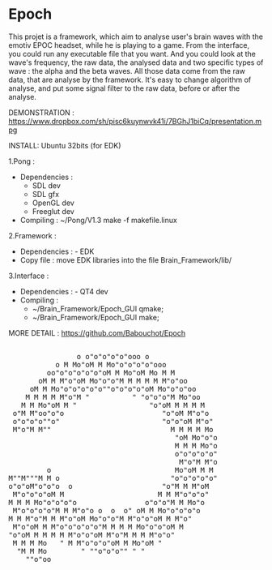 Epoch
=====

This projet is a framework, which aim to analyse user's brain waves with the emotiv EPOC headset, while he is playing to a game. From the interface, you could run any executable file that you want. And you could look at the wave's frequency, the raw data, the analysed data and two specific types of wave : the alpha and the beta waves. All those data come from the raw data, that are analyse by the framework. It's easy to change algorithm of analyse, and put some signal filter to the raw data, before or after the analyse.

DEMONSTRATION : 
	https://www.dropbox.com/sh/pisc6kuynwvk41i/7BGhJ1biCq/presentation.mpg

INSTALL:
Ubuntu 32bits (for EDK)

1.Pong :
+ Dependencies :	
	- SDL dev
	- SDL gfx
	- OpenGL dev
	- Freeglut dev
+ Compiling : ~/Pong/V1.3 make -f makefile.linux
     


2.Framework :
+ Dependencies :	- EDK
+ Copy file :	move EDK libraries into the file Brain_Framework/lib/



3.Interface :
+ Dependencies :	- QT4 dev
+ Compiling :	
	- ~/Brain_Framework/Epoch_GUI qmake;
	- ~/Brain_Framework/Epoch_GUI make;




MORE DETAIL :
	https://github.com/Babouchot/Epoch
<pre>

                o o"o"o"o"o"ooo o
           o M Mo"oM M Mo"o"o"o"o"ooo
         oo"o"o"o"o"o"oM M Mo"oM Mo M M
       oM M M"o"oM Mo"o"o"M M M M M M"o"oo
     oM M Mo"o"o"o"o"o""o"o"o"o"oM Mo"o"o"oo
    M M M M M"o"M "          " "o"o"o"M Mo"oo
   M M Mo"oM M "                 "o"oM M M M M
 o"M M"oo"o"o                       "o"oM M"o"o
 o"o"o"o""o"                        "o"o"oM M"o"
 M"o"M M""                            M M M M Mo
                                       "oM Mo"o"o
                                       M M M Mo"o
                                       o"o"o"o"o"
                                        M"o"M M"o
         o                             Mo"oM M M
M""M"""M M o                          "o"o"o"o"o"
o"o"oM"o"o"o  o                     "o"M M M"oM
 M"o"o"o"oM M                      M M M"o"o"o"
M M M Mo"o"o"o"o                o"o"o"M M Mo"o
 M"o"o"o"o"M M M"o"o o  o  o" oM M Mo"o"o"o"o
M M M"o"M M M"o"oM Mo"o"o"M M"o"o"oM M M"o"
 M"o"oM M M"o"o"o"o"o"M M M M Mo"o"o"oM M
"o"oM M M M M M"o"o"oM M"o"M M M M"o"o"
 M M M Mo   " M M"o"o"o"oM M Mo"oM "
  "M M Mo        " ""o"o"o"" " "
    ""o"oo


</pre>
